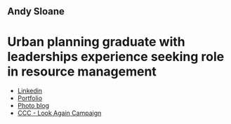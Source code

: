 ## Andy Sloane 

# Urban planning graduate with leaderships experience seeking role in resource management




 

-  [Linkedin](https://www.linkedin.com/in/andysloane)
-  [Portfolio](https://readymag.com/u98679279/andysloane/)
-  [Photo blog](http://andy-in-nz.tumblr.com/)
-  [CCC - Look Again Campaign](https://www.youtube.com/watch?v=6Mei7Nr9bRs)

 


